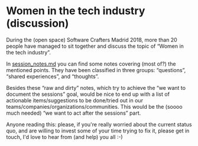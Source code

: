 # Women in the tech industry (discussion)

During the (open space) Software Crafters Madrid 2018, more than 20 people have managed to sit together and discuss the topic of “Women in the tech industry”.

In [session_notes.md](session_notes.md) you can find some notes covering (most of?) the mentioned points. They have been classified in three groups: “questions”, “shared experiences”, and “thoughts”. 

Besides these “raw and dirty” notes, which try to achieve the “we want to document the sessions” goal, would be nice to end up with a list of actionable items/suggestions to be done/tried out in our teams/companies/organizations/communities. This would be the (soooo much needed) “we want to act after the sessions” part.

Anyone reading this: please, if you're really worried about the current status quo, and are willing to invest some of your time trying to fix it, please get in touch, I'd love to hear from (and help) you all :-)